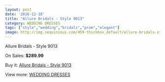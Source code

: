 ```yaml
---
layout: post
date: '2016-12-18'
title: "Allure Bridals - Style 9013"
category: WEDDING DRESSES
tags: ["style","wedding","bridals","prom","elegant"]
image: http://img.sequinious.com/459-thickbox_default/allure-bridals-style-9013.jpg
---
```

Allure Bridals - Style 9013

On Sales: **$289.99**
<a href="https://www.sequinious.com/wedding-dresses/138-allure-bridals-style-9013.html"><amp-img layout="responsive" width="600" height="600" src="//img.sequinious.com/459-thickbox_default/allure-bridals-style-9013.jpg" alt="Allure Bridals - Style 9013 0" /></a>
<a href="https://www.sequinious.com/wedding-dresses/138-allure-bridals-style-9013.html"><amp-img layout="responsive" width="600" height="600" src="//img.sequinious.com/461-thickbox_default/allure-bridals-style-9013.jpg" alt="Allure Bridals - Style 9013 1" /></a>
<a href="https://www.sequinious.com/wedding-dresses/138-allure-bridals-style-9013.html"><amp-img layout="responsive" width="600" height="600" src="//img.sequinious.com/460-thickbox_default/allure-bridals-style-9013.jpg" alt="Allure Bridals - Style 9013 2" /></a>

Buy it: [Allure Bridals - Style 9013](https://www.sequinious.com/wedding-dresses/138-allure-bridals-style-9013.html "Allure Bridals - Style 9013")

View more: [WEDDING DRESSES](https://www.sequinious.com/2-wedding-dresses "WEDDING DRESSES")